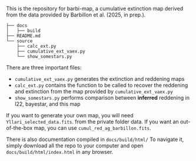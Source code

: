 This is the repository for barbi-map, a cumulative extinction map derived from the data provided by Barbillon et al. (2025, in prep.).

    ├── docs
    │   ├── build
    ├── README.md
    └── source
        ├── calc_ext.py
        ├── cumulative_ext_vaex.py
        └── show_somestars.py

There are three important files:
- `cumulative_ext_vaex.py` generates the extinction and reddening maps
- `calc_ext.py` contains the function to be called to recover the reddening and extinction from the map provided by `cumulative_ext_vaex.py`
- `show_somestars.py` performs comparison between **inferred** reddening in l22, bayestar, and this map

If you want to generate your own map, you will need `Yllari_selected_data.fits`. from the private folder data. If you want an out-of-the-box map, you can 
use `cumul_red_ag_barbillon.fits`.

There is also documentation compiled in `docs/build/html/`
To navigate it, simply download all the repo to your computer and open `docs/build/html/index.html` in any browser.